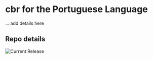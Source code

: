 # cbr for the Portuguese Language

... add details here 


## Repo details

![Current Release](https://img.shields.io/badge/release-v0.1.20-blue)

